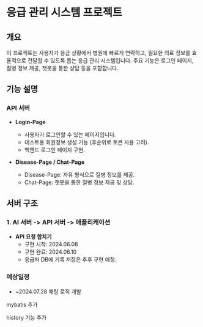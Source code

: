 # 응급 관리 시스템 프로젝트

## 개요
이 프로젝트는 사용자가 응급 상황에서 병원에 빠르게 연락하고, 필요한 의료 정보를 효율적으로 전달할 수 있도록 돕는 응급 관리 시스템입니다. 주요 기능은 로그인 페이지, 질병 정보 제공, 챗봇을 통한 상담 등을 포함합니다.

## 기능 설명

### API 서버
- **Login-Page**
  - 사용자가 로그인할 수 있는 페이지입니다.
  - 테스트용 회원정보 생성 기능 (후순위로 토큰 사용 고려).
  - 백엔드 로그인 페이지 구현.

- **Disease-Page / Chat-Page**
  - Disease-Page: 자유 형식으로 질병 정보를 제공.
  - Chat-Page: 챗봇을 통한 질병 정보 제공 및 상담.

## 서버 구조

### 1. AI 서버 -> API 서버 -> 애플리케이션
- **API 요청 합치기**
  - 구현 시작: 2024.06.08
  - 구현 완료: 2024.06.10
  - 응급차 DB에 기록 저장은 추후 구현 예정.


### 예상일정
- ~2024.07.28 채팅 로직 개발

mybatis 추가

history 기능 추가
